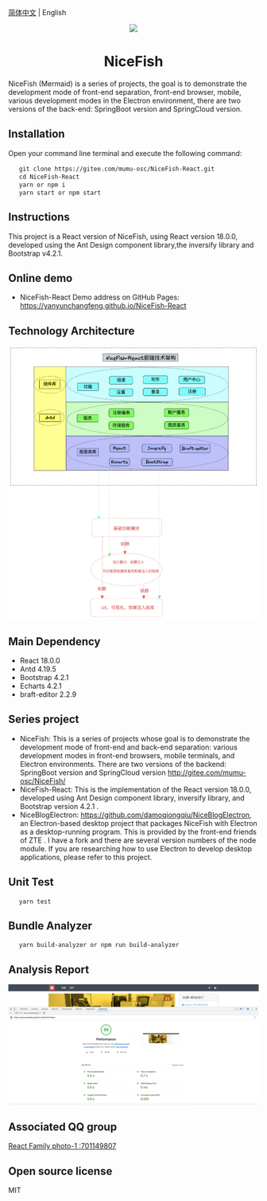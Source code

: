 [简体中文](README.md) |  English  

<p align="center">
    <img width="150" src="./src/assets/images/nice-fish.png">
</p>

<h1 align="center">NiceFish</h1>

<div align="left">
NiceFish (Mermaid) is a series of projects, the goal is to demonstrate the development mode of front-end separation, front-end browser, mobile, various development modes in the Electron environment, there are two versions of the back-end: SpringBoot version and SpringCloud version.
</div>


## Installation
Open your command line terminal and execute the following command:

```
   git clone https://gitee.com/mumu-osc/NiceFish-React.git
   cd NiceFish-React
   yarn or npm i
   yarn start or npm start
```  

## Instructions

This project is a React version of NiceFish, using React version 18.0.0, developed using  the Ant Design component library,the inversify library and Bootstrap v4.2.1.

## Online demo


- NiceFish-React Demo address on GitHub Pages: https://yanyunchangfeng.github.io/NiceFish-React  

## Technology Architecture
![NiceFish-REACT](src/assets/images/nice-fish-react-arch.jpg)

## Main Dependency  
- React 18.0.0
- Antd 4.19.5
- Bootstrap 4.2.1
- Echarts 4.2.1
- braft-editor 2.2.9

## Series project

*  NiceFish: This is a series of projects whose goal is to demonstrate the development mode of front-end and back-end separation: various development modes in front-end browsers, mobile terminals, and Electron environments. There are two versions of the backend: SpringBoot version and SpringCloud version  http://gitee.com/mumu-osc/NiceFish/ 
*  NiceFish-React: This is the implementation of the React version 18.0.0, developed using Ant Design component library, inversify library, and Bootstrap version 4.2.1 .
*  NiceBlogElectron: https://github.com/damoqiongqiu/NiceBlogElectron, an Electron-based desktop project that packages NiceFish with Electron as a desktop-running program. This is provided by the front-end friends of ZTE . I have a fork and there are several version numbers of the node module. If you are researching how to use Electron to develop desktop applications, please refer to this project.


## Unit Test

```
   yarn test
```
## Bundle Analyzer

```
   yarn build-analyzer or npm run build-analyzer  
```

## Analysis Report
![NiceFish-REACT](src/assets/images/nice-fish-react-perf-report.png)

## Associated QQ group

<a target="_blank" href="//shang.qq.com/wpa/qunwpa?idkey=cbf15a3d8f212076a8de5b6fa4b5a16d750cc5d7f2d55b14ad0ea8bcb6fd976e" class="list-group-item"><i class="fa fa-qq" aria-hidden="true"></i> React Family photo-1 :701149807 </a>

## Open source license

MIT